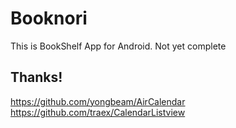 # Booknori

This is BookShelf App for Android.
Not yet complete

## Thanks!
https://github.com/yongbeam/AirCalendar
https://github.com/traex/CalendarListview
